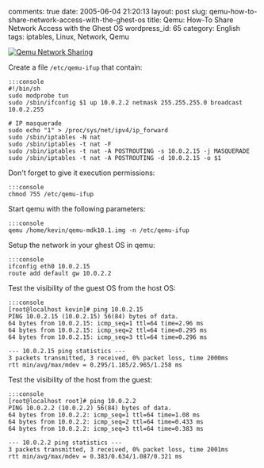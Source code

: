 comments: true
date: 2005-06-04 21:20:13
layout: post
slug: qemu-how-to-share-network-access-with-the-ghest-os
title: Qemu: How-To Share Network Access with the Ghest OS
wordpress_id: 65
category: English
tags: iptables, Linux, Network, Qemu

[![Qemu Network Sharing](http://kevin.deldycke.com/wp-content/uploads/2005/06/photo_f3-150x150.png)](http://kevin.deldycke.com/wp-content/uploads/2005/06/photo_f3.png)

Create a file `/etc/qemu-ifup` that contain:


    :::console
    #!/bin/sh
    sudo modprobe tun
    sudo /sbin/ifconfig $1 up 10.0.2.2 netmask 255.255.255.0 broadcast 10.0.2.255

    # IP masquerade
    sudo echo "1" > /proc/sys/net/ipv4/ip_forward
    sudo /sbin/iptables -N nat
    sudo /sbin/iptables -t nat -F
    sudo /sbin/iptables -t nat -A POSTROUTING -s 10.0.2.15 -j MASQUERADE
    sudo /sbin/iptables -t nat -A POSTROUTING -d 10.0.2.15 -o $1




Don't forget to give it execution permissions:


    :::console
    chmod 755 /etc/qemu-ifup




Start qemu with the following parameters:


    :::console
    qemu /home/kevin/qemu-mdk10.1.img -n /etc/qemu-ifup




Setup the network in your ghest OS in qemu:


    :::console
    ifconfig eth0 10.0.2.15
    route add default gw 10.0.2.2




Test the visibility of the guest OS from the host OS:


    :::console
    [root@localhost kevin]# ping 10.0.2.15
    PING 10.0.2.15 (10.0.2.15) 56(84) bytes of data.
    64 bytes from 10.0.2.15: icmp_seq=1 ttl=64 time=2.96 ms
    64 bytes from 10.0.2.15: icmp_seq=2 ttl=64 time=0.295 ms
    64 bytes from 10.0.2.15: icmp_seq=3 ttl=64 time=0.296 ms

    --- 10.0.2.15 ping statistics ---
    3 packets transmitted, 3 received, 0% packet loss, time 2000ms
    rtt min/avg/max/mdev = 0.295/1.185/2.965/1.258 ms




Test the visibility of the host from the guest:


    :::console
    [root@localhost root]# ping 10.0.2.2
    PING 10.0.2.2 (10.0.2.2) 56(84) bytes of data.
    64 bytes from 10.0.2.2: icmp_seq=1 ttl=64 time=1.08 ms
    64 bytes from 10.0.2.2: icmp_seq=2 ttl=64 time=0.433 ms
    64 bytes from 10.0.2.2: icmp_seq=3 ttl=64 time=0.383 ms

    --- 10.0.2.2 ping statistics ---
    3 packets transmitted, 3 received, 0% packet loss, time 2001ms
    rtt min/avg/max/mdev = 0.383/0.634/1.087/0.321 ms

